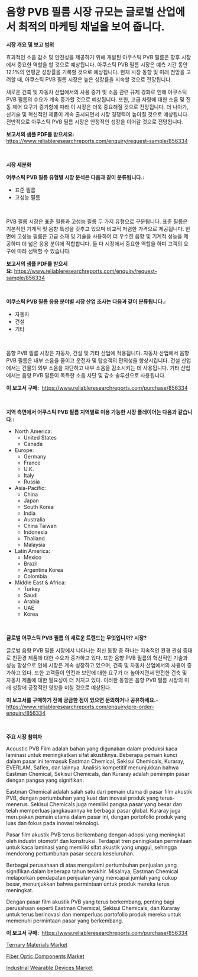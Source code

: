<p><h1>음향 PVB 필름 시장 규모는 글로벌 산업에서 최적의 마케팅 채널을 보여 줍니다.</h1></p><p><strong>시장 개요 및 보고 범위</strong></p>
<p><p>효과적인 소음 감소 및 안전성을 제공하기 위해 개발된 아쿠스틱 PVB 필름은 향후 시장에서 중요한 역할을 할 것으로 예상됩니다. 아쿠스틱 PVB 필름 시장은 예측 기간 동안 12.1%의 연평균 성장률을 기록할 것으로 예상됩니다. 현재 시장 동향 및 미래 전망을 고려할 때, 아쿠스틱 PVB 필름 시장은 높은 성장률을 지속할 것으로 전망됩니다.</p><p>새로운 건축 및 자동차 산업에서의 사용 증가 및 소음 관련 규제 강화로 인해 아쿠스틱 PVB 필름의 수요가 계속 증가할 것으로 예상됩니다. 또한, 고급 차량에 대한 소음 및 진동 제어 요구가 증가함에 따라 이 시장은 더욱 중요해질 것으로 전망됩니다. 더 나아가, 신기술 및 혁신적인 제품이 계속 출시되면서 시장 경쟁력이 높아질 것으로 예상됩니다. 전반적으로 아쿠스틱 PVB 필름 시장은 안정적인 성장을 이어갈 것으로 전망됩니다.</p></p>
<p><strong>보고서의 샘플 PDF를 받으세요:</strong> <a href="https://www.reliableresearchreports.com/enquiry/request-sample/856334">https://www.reliableresearchreports.com/enquiry/request-sample/856334</a></p>
<p>&nbsp;</p>
<p><strong>시장 세분화</strong></p>
<p><strong>어쿠스틱 PVB 필름 유형별 시장 분석은 다음과 같이 분류됩니다.:</strong></p>
<p><ul><li>표준 필름</li><li>고성능 필름</li></ul></p>
<p>&nbsp;</p>
<p><p>PVB 필름 시장은 표준 필름과 고성능 필름 두 가지 유형으로 구분됩니다. 표준 필름은 기본적인 기계적 및 음향 특성을 갖추고 있으며 비교적 저렴한 가격으로 제공됩니다. 반면에 고성능 필름은 고급 소재 및 기술을 사용하여 더 우수한 음향 및 기계적 성능을 제공하며 더 넓은 응용 분야에 적합합니다. 둘 다 시장에서 중요한 역할을 하며 고객의 요구에 따라 선택할 수 있습니다.</p></p>
<p><strong>보고서의 샘플 PDF를 받으세요:</strong>&nbsp;<a href="https://www.reliableresearchreports.com/enquiry/request-sample/856334">https://www.reliableresearchreports.com/enquiry/request-sample/856334</a></p>
<p>&nbsp;</p>
<p><strong> 어쿠스틱 PVB 필름 응용 분야별 시장 산업 조사는 다음과 같이 분류됩니다.:</strong></p>
<p><ul><li>자동차</li><li>건설</li><li>기타</li></ul></p>
<p>&nbsp;</p>
<p><p>음향 PVB 필름 시장은 자동차, 건설 및 기타 산업에 적용됩니다. 자동차 산업에서 음향 PVB 필름은 내부 소음을 줄이고 운전자 및 탑승객의 편의성을 향상시킵니다. 건설 산업에서는 건물의 외부 소음을 차단하고 내부 소음을 감소시키는 데 사용됩니다. 기타 산업에서는 음향 PVB 필름이 독특한 소음 차단 및 감소 솔루션으로 사용됩니다.</p></p>
<p><strong>이 보고서 구매:</strong>&nbsp; <a href="https://www.reliableresearchreports.com/purchase/856334">https://www.reliableresearchreports.com/purchase/856334</a></p>
<p>&nbsp;</p>
<p><strong>지역 측면에서 어쿠스틱 PVB 필름 지역별로 이용 가능한 시장 플레이어는 다음과 같습니다.:</strong></p>
<p><ul>
    <li>
        North America:
        <ul>
            <li>United States</li>
            <li>Canada</li>
        </ul>
    </li>
    <li>
        Europe:
        <ul>
            <li>Germany</li>
            <li>France</li>
            <li>U.K.</li>
            <li>Italy</li>
            <li>Russia</li>
        </ul>
    </li>
    <li>
        Asia-Pacific:
        <ul>
            <li>China</li>
            <li>Japan</li>
            <li>South Korea</li>
            <li>India</li>
            <li>Australia</li>
            <li>China Taiwan</li>
            <li>Indonesia</li>
            <li>Thailand</li>
            <li>Malaysia</li>
        </ul>
    </li>
    <li>
        Latin America:
        <ul>
            <li>Mexico</li>
            <li>Brazil</li>
            <li>Argentina Korea</li>
            <li>Colombia</li>
        </ul>
    </li>
    <li>
        Middle East & Africa:
        <ul>
            <li>Turkey</li>
            <li>Saudi</li>
            <li>Arabia</li>
            <li>UAE</li>
            <li>Korea</li>
        </ul>
    </li>
    </ul></p>
<p>&nbsp;</p>
<p><strong>글로벌 어쿠스틱 PVB 필름 의 새로운 트렌드는 무엇입니까? 시장?</strong></p>
<p><p>글로벌 음향 PVB 필름 시장에서 나타나는 최신 동향 중 하나는 지속적인 환경 관심 증대로 친환경 제품에 대한 수요가 증가하고 있다. 또한 음향 PVB 필름의 혁신적인 기술과 성능 향상으로 인해 시장은 계속 성장하고 있으며, 건축 및 자동차 산업에서의 사용이 증가하고 있다. 또한 고객들이 안전과 보안에 대한 요구가 더 높아지면서 안전한 건축 및 자동차 제품에 대한 필요성이 더 커지고 있다. 이러한 동향은 음향 PVB 필름 시장의 미래 성장에 긍정적인 영향을 미칠 것으로 예상된다.</p></p>
<p><strong>이 보고서를 구매하기 전에 궁금한 점이 있으면 문의하거나 공유하세요.</strong>- <a href="https://www.reliableresearchreports.com/enquiry/pre-order-enquiry/856334">https://www.reliableresearchreports.com/enquiry/pre-order-enquiry/856334</a></p>
<p>&nbsp;</p>
<p><strong>주요 시장 참여자</strong></p>
<p><p>Acoustic PVB Film adalah bahan yang digunakan dalam produksi kaca laminasi untuk meningkatkan sifat akustiknya. Beberapa pemain kunci dalam pasar ini termasuk Eastman Chemical, Sekisui Chemicals, Kuraray, EVERLAM, Saflex, dan lainnya. Analisis kompetitif menunjukkan bahwa Eastman Chemical, Sekisui Chemicals, dan Kuraray adalah pemimpin pasar dengan pangsa yang signifikan.</p><p>Eastman Chemical adalah salah satu dari pemain utama di pasar film akustik PVB, dengan pertumbuhan yang kuat dan inovasi produk yang terus-menerus. Sekisui Chemicals juga memiliki pangsa pasar yang besar dan telah memperluas jangkauannya ke berbagai pasar global. Kuraray juga merupakan pemain utama dalam pasar ini, dengan portofolio produk yang luas dan fokus pada inovasi teknologi.</p><p>Pasar film akustik PVB terus berkembang dengan adopsi yang meningkat oleh industri otomotif dan konstruksi. Terdapat tren peningkatan permintaan untuk kaca laminasi yang memiliki sifat akustik yang unggul, sehingga mendorong pertumbuhan pasar secara keseluruhan.</p><p>Berbagai perusahaan di atas mengalami pertumbuhan penjualan yang signifikan dalam beberapa tahun terakhir. Misalnya, Eastman Chemical melaporkan pendapatan penjualan yang mencapai jumlah yang cukup besar, menunjukkan bahwa permintaan untuk produk mereka terus meningkat.</p><p>Dengan pasar film akustik PVB yang terus berkembang, penting bagi perusahaan seperti Eastman Chemical, Sekisui Chemicals, dan Kuraray untuk terus berinovasi dan memperluas portofolio produk mereka untuk memenuhi permintaan pasar yang berkembang.</p></p>
<p><strong>이 보고서 구매:</strong>&nbsp;&nbsp;<a href="https://www.reliableresearchreports.com/purchase/856334">https://www.reliableresearchreports.com/purchase/856334</a></p>
<p><p><a href="https://butternut-bug-553.notion.site/Ternary-Materials-Market-with-the-goal-of-estimating-the-market-size-and-future-growth-potential-of--1d680a5307444d3784040d63a3f94e42">Ternary Materials Market</a></p><p><a href="https://github.com/joannesouthgate/Market-Research-Report-List-2/blob/main/fiber-optic-components-market.md">Fiber Optic Components Market</a></p><p><a href="https://github.com/wwwkeltoum/Market-Research-Report-List-2/blob/main/industrial-wearable-devices-market.md">Industrial Wearable Devices Market</a></p></p>
